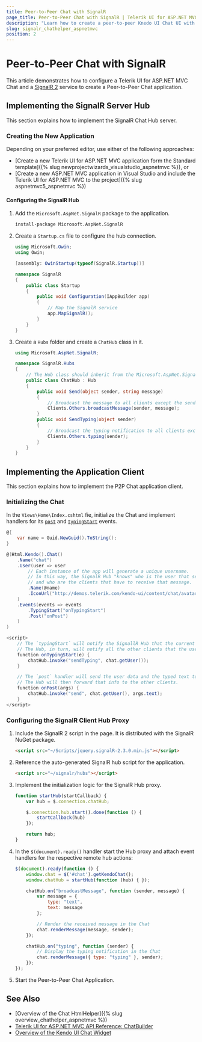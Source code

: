 ```yaml
---
title: Peer-to-Peer Chat with SignalR
page_title: Peer-to-Peer Chat with SignalR | Telerik UI for ASP.NET MVC
description: "Learn how to create a peer-to-peer Knedo UI Chat UI with ASP.NET MVC and SignalR 2."
slug: signalr_chathelper_aspnetmvc
position: 2
---
```


# Peer-to-Peer Chat with SignalR

This article demonstrates how to configure a Telerik UI for ASP.NET MVC Chat and a [SignalR 2](https://www.asp.net/signalr) service to create a Peer-to-Peer Chat application.

## Implementing the SignalR Server Hub

This section explains how to implement the SignalR Chat Hub server.

### Creating the New Application

Depending on your preferred editor, use either of the following approaches:

* [Create a new Telerik UI for ASP.NET MVC application form the Standard template]({% slug newprojectwizards_visualstudio_aspnetmvc %}), or
* [Create a new ASP.NET MVC application in Visual Studio and include the Telerik UI for ASP.NET MVC to the project]({% slug aspnetmvc5_aspnetmvc %})

#### Configuring the SignalR Hub

1. Add the `Microsoft.AspNet.SignalR` package to the application.

    ```sh
    install-package Microsoft.AspNet.SignalR
    ```

1. Create a `Startup.cs` file to configure the hub connection.

    ```cs
    using Microsoft.Owin;
    using Owin;

    [assembly: OwinStartup(typeof(SignalR.Startup))]

    namespace SignalR
    {
        public class Startup
        {
            public void Configuration(IAppBuilder app)
            {
                // Map the SignalR service
                app.MapSignalR();
            }
        }
    }
    ```

1. Create a `Hubs` folder and create a `ChatHub` class in it.

    ```cs
    using Microsoft.AspNet.SignalR;

    namespace SignalR.Hubs
    {
        // The Hub class should inherit from the Microsoft.AspNet.SignalR.Hub
        public class ChatHub : Hub
        {
            public void Send(object sender, string message)
            {
                // Broadcast the message to all clients except the sender
                Clients.Others.broadcastMessage(sender, message);
            }
            public void SendTyping(object sender)
            {
                // Broadcast the typing notification to all clients except the sender
                Clients.Others.typing(sender);
            }
        }
    }
    ```

## Implementing the Application Client

This section explains how to implement the P2P Chat application client.

### Initializing the Chat

In the `Views\Home\Index.cshtml` fie, initialize the Chat and implement handlers for its [`post`](https://docs.telerik.com/kendo-ui/api/javascript/ui/chat/events/post) and [`typingStart`](https://docs.telerik.com/kendo-ui/api/javascript/ui/chat/events/typingstart) events.

```cs
@{
    var name = Guid.NewGuid().ToString();
}

@(Html.Kendo().Chat()
    .Name("chat")
    .User(user => user
        // Each instance of the app will generate a unique username.
        // In this way, the SignalR Hub "knows" who is the user that sends the message
        // and who are the clients that have to receive that message.
        .Name(@name)
        .IconUrl("http://demos.telerik.com/kendo-ui/content/chat/avatar.png")
    )
    .Events(events => events
        .TypingStart("onTypingStart")
        .Post("onPost")
    )
)

<script>
    // The `typingStart` will notify the SignallR Hub that the current client is typing.
    // The Hub, in turn, will notify all the other clients that the user has started typing.
    function onTypingStart(e) {
        chatHub.invoke("sendTyping", chat.getUser());
    }

    // The `post` handler will send the user data and the typed text to the SignalR Hub.
    // The Hub will then forward that info to the other clients.
    function onPost(args) {
        chatHub.invoke("send", chat.getUser(), args.text);
    }
</script>
```

### Configuring the SignalR Client Hub Proxy

1. Include the SignalR 2 script in the page. It is distributed with the SignalR NuGet package.

    ```html
    <script src="~/Scripts/jquery.signalR-2.3.0.min.js"></script>
    ```

1. Reference the auto-generated SignalR hub script for the application.

    ```html
    <script src="~/signalr/hubs"></script>
    ```

1. Implement the initialization logic for the SignalR Hub proxy.

    ```js
    function startHub(startCallback) {
        var hub = $.connection.chatHub;

        $.connection.hub.start().done(function () {
            startCallback(hub)
        });

        return hub;
    }
    ```

1. In the `$(document).ready()` handler start the Hub proxy and attach event handlers for the respective remote hub actions:

    ```js
    $(document).ready(function () {
        window.chat = $('#chat').getKendoChat();
        window.chatHub = startHub(function (hub) { });

        chatHub.on("broadcastMessage", function (sender, message) {
            var message = {
                type: "text",
                text: message
            };

            // Render the received message in the Chat
            chat.renderMessage(message, sender);
        });

        chatHub.on("typing", function (sender) {
            // Display the typing notification in the Chat
            chat.renderMessage({ type: "typing" }, sender);
        });
    });
    ```

1. Start the Peer-to-Peer Chat Application.

## See Also

* [Overview of the Chat HtmlHelper]({% slug overview_chathelper_aspnetmvc %})
* [Telerik UI for ASP.NET MVC API Reference: ChatBuilder](/api/Kendo.Mvc.UI.Fluent/ChatBuilder)
* [Overview of the Kendo UI Chat Widget](http://docs.telerik.com/kendo-ui/controls/conversational-ui/chat/overview)
